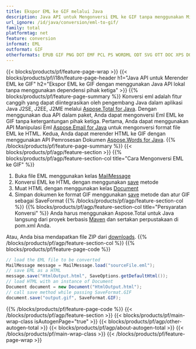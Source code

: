 ```yaml
---
title: Ekspor EML ke GIF melalui Java
description: Java API untuk Mengonversi EML ke GIF tanpa menggunakan Microsoft Word atau Outlook
url_ignore: /id/java/conversion/eml-to-gif/
family: total
platformtag: net
feature: conversion
informat: EML
outformat: GIF
otherformats: EPUB GIF PNG DOT EMF PCL PS WORDML ODT SVG OTT DOC XPS DOCM TEXT FLATOPC RTF PDF TIFF JPEG DOTX DOCX DOTM MD
---
```

{{< blocks/products/pf/feature-page-wrap >}}
{{< blocks/products/pf/i18n/feature-page-header h1="Java API untuk Merender EML ke GIF" h2="Ekspor EML ke GIF dengan menggunakan Java API lokal tanpa menggunakan dependensi pihak ketiga" >}}
{{% blocks/products/pf/feature-page-summary %}}
Konversi eml adalah fitur canggih yang dapat diintegrasikan oleh pengembang Java dalam aplikasi Java J2SE, J2EE, J2ME melalui [Aspose.Total for Java](https://products.aspose.com/total/java/). Dengan menggunakan dua API dalam paket, Anda dapat mengonversi Eml EML ke GIF tanpa ketergantungan pihak ketiga. Pertama, Anda dapat menggunakan API Manipulasi Eml [Aspose.Email for Java](https://products.aspose.com/email/java/) untuk mengonversi format file EML ke HTML. Kedua, Anda dapat merender HTML ke GIF dengan menggunakan API Pemrosesan Dokumen [Aspose.Words for Java](https://products.aspose.com/words/java/).
{{% /blocks/products/pf/feature-page-summary  %}}
{{< blocks/products/pf/agp/feature-section >}}
{{% blocks/products/pf/agp/feature-section-col title="Cara Mengonversi EML ke GIF" %}}
1. Buka file EML menggunakan kelas [MailMessage](https://reference.aspose.com/eml/java/com.aspose.eml/mailmessage)
2. Konversi EML ke HTML dengan menggunakan [save](https://reference.aspose.com/eml/java/com.aspose.eml/MailMessage#save(java.io.OutputStream,%20com.aspose.eml.SaveOptions)) metode
3. Muat HTML dengan menggunakan kelas [Document](https://reference.aspose.com/words/java/com.aspose.words/Document)
4. Simpan dokumen ke format GIF menggunakan [save](https://reference.aspose.com/words/java/com.aspose.words/Document#save(java.lang.String,com.aspose.words.SaveOptions)) metode dan atur GIF sebagai SaveFormat
{{% /blocks/products/pf/agp/feature-section-col %}}
{{% blocks/products/pf/agp/feature-section-col title="Persyaratan Konversi" %}}
Anda harus menggunakan Aspose.Total untuk Java langsung dari proyek berbasis [Maven](https://releases.aspose.com/total/java/) dan sertakan perpustakaan di pom.xml Anda.

Atau, Anda bisa mendapatkan file ZIP dari [downloads](https://releases.aspose.com/total/java).
{{% /blocks/products/pf/agp/feature-section-col %}}
{{% blocks/products/pf/feature-page-code %}}
```cs
// load the EML file to be converted
MailMessage message = MailMessage.load("sourceFile.eml"); 
// save EML as a HTML 
message.save("HtmlOutput.html", SaveOptions.getDefaultHtml());
// load HTML with an instance of Document
Document document = new Document("HtmlOutput.html");
// call save method while passing SaveFormat.GIF
document.save("output.gif", SaveFormat.GIF);   
```
{{% /blocks/products/pf/feature-page-code %}}
{{< /blocks/products/pf/agp/feature-section >}}
{{< blocks/products/pf/main-wrap-class isAutogenPage="true" >}}
{{< blocks/products/pf/agp/other-autogen-total >}}
{{< blocks/products/pf/agp/about-autogen-total >}}
{{< /blocks/products/pf/main-wrap-class >}}
{{< /blocks/products/pf/feature-page-wrap >}}